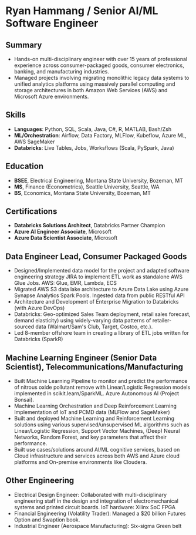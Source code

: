 # Ryan Hammang / Senior AI/ML Software Engineer

## Summary
- Hands-on multi-disciplinary engineer with over 15 years of professional experience across consumer-packaged goods, consumer electronics, banking, and manufacturing industries.
- Managed projects involving migrating monolithic legacy data systems to unified analytics platforms using massively parallel computing and storage architectures in both Amazon Web Services (AWS) and Microsoft Azure environments.

## Skills
- **Languages**: Python, SQL, Scala, Java, C#, R, MATLAB, Bash/Zsh
- **ML/Orchestration**: Airflow, Data Factory, MLFlow, Kubeflow, Azure ML, AWS SageMaker
- **Databricks**: Live Tables, Jobs, Worksflows (Scala, PySpark, Java)

## Education
- **BSEE**, Electrical Engineering, Montana State University, Bozeman, MT
- **MS**, Finance (Econometrics), Seattle University, Seattle, WA
- **BS**, Economics, Montana State University, Bozeman, MT

## Certifications
- **Databricks Solutions Architect**, Databricks Partner Champion
- **Azure AI Engineer Associate**, Microsoft
- **Azure Data Scientist Associate**, Microsoft

## Data Engineer Lead, Consumer Packaged Goods
- Designed/Implemented data model for the project and adapted software engineering strategy JIRA to implement ETL work as standalone AWS Glue Jobs. AWS: Glue, EMR, Lambda, ECS
- Migrated AWS S3 data lake architecture to Azure Data Lake using Azure Synapse Analytics Spark Pools. Ingested data from public RESTful API
- Architecture and Development of Enterprise Migration to Databricks (with Azure DevOps)
- Databricks: Geo-optimized Sales Team deployment, retail sales forecast, demand elasticity) using widely-varying data patterns of retailer-sourced data (Walmart/Sam's Club, Target, Costco, etc.).
- Led 8-member offshore team in creating a library of ETL jobs written for Databricks (SparkR)

## Machine Learning Engineer (Senior Data Scientist), Telecommunications/Manufacturing
- Built Machine Learning Pipeline to monitor and predict the performance of nitrous oxide pollutant remove with Linear/Logistic Regression models implemented in scikit.learn/SparkML. Azure Autonomous AI (Project Bonsai).
- Machine Learning Orchestration and Deep Reinforcement Learning Implementation of IoT and PCMD data (MLFlow and SageMaker)
- Built and deployed Machine Learning and Reinforcement Learning solutions using various supervised/unsupervised ML algorithms such as Linear/Logistic Regression, Support Vector Machines, (Deep) Neural Networks, Random Forest, and key parameters that affect their performance.
- Built use cases/solutions around AI/ML cognitive services, based on Cloud infrastructure and services across both AWS and Azure cloud platforms and On-premise environments like Cloudera.

## Other Engineering
- Electrical Design Engineer: Collaborated with multi-disciplinary engineering staff in the design and integration of electromechanical systems and printed circuit boards. IoT hardware: Xilinx SoC FPGA
- Financial Engineering (Volatility Trader): Managed a $20 billion Futures Option and Swaption book.
- Industrial Engineer (Aerospace Manufacturing): Six-sigma Green belt
